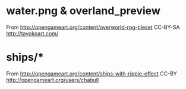 # water.png & overland_preview
From http://opengameart.org/content/overworld-rpg-tileset
CC-BY-SA http://tayokoart.com/

# ships/*
From http://opengameart.org/content/ships-with-ripple-effect
CC-BY http://opengameart.org/users/chabull
